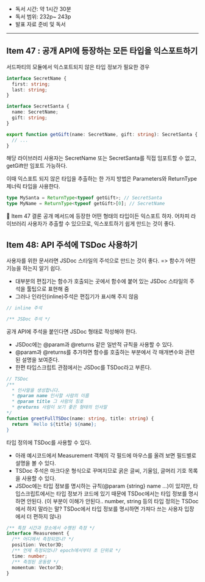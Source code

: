 - 독서 시간: 약 1시간 30분
- 독서 범위: 232p~ 243p
- 발표 자료 준비 및 독서

---

## Item 47 : 공개 API에 등장하는 모든 타입을 익스포트하기

서드파티의 모듈에서 익스포트되지 않은 타입 정보가 필요한 경우

```typescript
interface SecretName {
  first: string;
  last: string;
}

interface SecretSanta {
  name: SecretName;
  gift: string;
}

export function getGift(name: SecretName, gift: string): SecretSanta {
  // ...
}
```

해당 라이브러리 사용자는 SecretName 또는 SecretSanta를 직접 임포트할 수 없고, getGift만 임포트 가능하다.

이때 익스포트 되지 않은 타입을 추출하는 한 가지 방법은 Parameters와 ReturnType 제너릭 타입을 사용한다.

```typescript
type MySanta = ReturnType<typeof getGift>; // SecretSanta
type MyName = ReturnType<typeof getGift>[0]; // SecretName
```

📝 Item 47 결론
공개 메서드에 등장한 어떤 형태의 타입이든 익스포트 하자. 어차피 라이브러리 사용자가 추출할 수 있으므로, 익스포트하기 쉽게 만드는 것이 좋다.

## Item 48: API 주석에 TSDoc 사용하기

사용자를 위한 문서라면 JSDoc 스타일의 주석으로 만드는 것이 좋다. => 함수가 어떤 기능을 하는지 알기 쉽다.

- 대부분의 편집기는 함수가 호출되는 곳에서 함수에 붙어 있는 JSDoc 스타일의 주석을 툴팁으로 표현해 줌
- 그러나 인라인(inline)주석은 편집기가 표시해 주지 않음

```typescript
// inline 주석

/** JSDoc 주석 */
```

공개 API에 주석을 붙인다면 JSDoc 형태로 작성해야 한다.

- JSDoc에는 @param과 @returns 같은 일반적 규칙을 사용할 수 있다.
- @param과 @returns를 추가하면 함수를 호출하는 부분에서 각 매개변수와 관련된 설명을 보여준다.
- 한편 타입스크립트 관점에서는 JSDoc를 TSDoc라고 부른다.

```typescript
// TSDoc
/**
  * 인사말을 생성합니다.
  * @param name 인사할 사람의 이름
  * @param title 그 사람의 칭호
  * @returns 사람이 보기 좋은 형태의 인사말
*/
function greetFullTSDoc(name: string, title: string) {
  return `Hello ${title} ${name};
}
```

타입 정의에 TSDoc를 사용할 수 있다.

- 아래 예시코드에서 Measurement 객체의 각 필드에 마우스를 올려 보면 필드별로 설명을 볼 수 있다.
- TSDoc 주석은 마크다운 형식으로 꾸며지므로 굵은 글씨, 기울임, 글머리 기호 목록을 사용할 수 있다.
- JSDoc에는 타입 정보를 명시하는 규칙(@param {string} name ...)이 있지만, 타입스크립트에서는 타입 정보가 코드에 있기 때문에 TSDoc에서는 타입 정보를 명시하면 안된다. (이 부분이 이해가 안된다.. number, string 등의 타입 정의는 TSDoc에서 하지 말라는 말? TSDoc에서 타입 정보를 명시하면 가져다 쓰는 사용자 입장에서 더 편하지 않나)

```typescript
/** 특정 시간과 장소에서 수행된 측정 */
interface Measurement {
  /** 어디에서 측정되었나? */
  position: Vector3D;
  /** 언제 측정되었나? epoch에서부터 초 단위로 */
  time: number;
  /** 측정된 운동량 */
  momentum: Vector3D;
}
```
